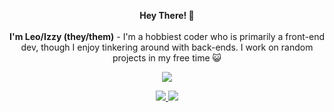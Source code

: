<p align="center" >
  <span>
    <b>Hey There! 👋</b><br><br>
    <b>I'm Leo/Izzy (they/them)</b> - I'm a hobbiest coder who is primarily a front-end dev, though I enjoy tinkering around with back-ends. I work on random projects in my free time 😺
  </span>
</p>

<p align="center" >
  <a href="https://github.com/tandpfun/skill-icons">
    <img src="https://skillicons.dev/icons?i=vue,svelte,vite,nodejs,js,html,scss,css" />
  </a>
</p>

<p align="center" >
  <a href="https://github.com/anuraghazra/github-readme-stats">
    <img src="https://github-readme-stats.vercel.app/api?username=LegoManiac04&theme=blueberry&count_private=true&hide_border=true&line_height=20" />
  </a>

  <a href="https://github.com/anuraghazra/github-readme-stats">
    <img src="https://github-readme-stats.vercel.app/api/top-langs/?username=LegoManiac04&layout=compact&theme=blueberry&count_private=true&hide_border=true&langs_count=10" />
  </a>
</p>
